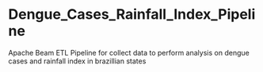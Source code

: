 # Dengue_Cases_Rainfall_Index_Pipeline
Apache Beam ETL Pipeline for collect data to perform analysis on dengue cases and rainfall index in brazillian states

